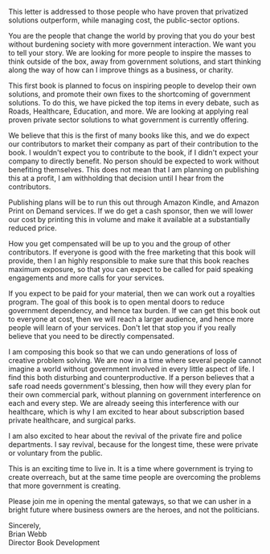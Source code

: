 This letter is addressed to those people who have proven that privatized solutions outperform, while managing cost, the public-sector options.

You are the people that change the world by proving that you do your best without burdening society with more government interaction. We want you to tell your story. We are looking for more people to inspire the masses to think outside of the box, away from government solutions, and start thinking along the way of how can I improve things as a business, or charity.

This first book is planned to focus on inspiring people to develop their own solutions, and promote their own fixes to the shortcoming of government solutions. To do this, we have picked the top items in every debate, such as Roads, Healthcare, Education, and more. We are looking at applying real proven private sector solutions to what government is currently offering.

We believe that this is the first of many books like this, and we do expect our contributors to market their company as part of their contribution to the book. I wouldn't expect you to contribute to the book, if I didn't expect your company to directly benefit. No person should be expected to work without benefiting themselves. This does not mean that I am planning on publishing this at a profit, I am withholding that decision until I hear from the contributors.

Publishing plans will be to run this out through Amazon Kindle, and Amazon Print on Demand services. If we do get a cash sponsor, then we will lower our cost by printing this in volume and make it available at a substantially reduced price.

How you get compensated will be up to you and the group of other contributors. If everyone is good with the free marketing that this book will provide, then I an highly responsible to make sure that this book reaches maximum exposure, so that you can expect to be called for paid speaking engagements and more calls for your services.

If you expect to be paid for your material, then we can work out a royalties program. The goal of this book is to open mental doors to reduce government dependency, and hence tax burden. If we can get this book out to everyone at cost, then we will reach a larger audience, and hence more people will learn of your services. Don't let that stop you if you really believe that you need to be directly compensated.

I am composing this book so that we can undo generations of loss of creative problem solving. We are now in a time where several people cannot imagine a world without government involved in every little aspect of life. I find this both disturbing and counterproductive. If a person believes that a safe road needs government's blessing, then how will they every plan for their own commercial park, without planning on government interference on each and every step. We are already seeing this interference with our healthcare, which is why I am excited to hear about subscription based private healthcare, and surgical parks.  

I am also excited to hear about the revival of the private fire and police departments. I say revival, because for the longest time, these were private or voluntary from the public.

This is an exciting time to live in. It is a time where government is trying to create overreach, but at the same time people are overcoming the problems that more government is creating.

Please join me in opening the mental gateways, so that we can usher in a bright future where business owners are the heroes, and not the politicians.

Sincerely,<br/>
Brian Webb<br/>
Director Book Development<br/>
